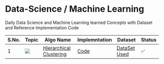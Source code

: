 # Data-Science / Machine Learning
Daily Data Science and Machine Learning learned Concepts with Dataset and Reference Implementation Code



S.No. | Topic | Algo Name | Implemntation | Dataset | Status |
------|---------------|------------|-------|------|------|
1 | ![](https://img.shields.io/badge/Clustering-f0772b?style=for-the-badge&logo=array&logoColor=black) | [Hierarchical Clustering](https://www.javatpoint.com/hierarchical-clustering-in-machine-learning) |[Code](https://github.com/himanshugupta09/data-science/blob/main/Clustering/Hclust_clustering.py)  | [DataSet Used](https://github.com/himanshugupta09/data-science/blob/main/dataset/University_Clustering.xlsx) | ✅ |



